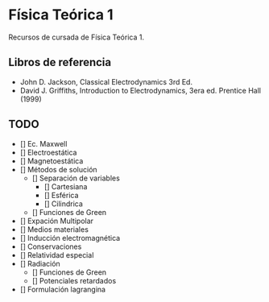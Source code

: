 # Física Teórica 1
Recursos de cursada de Física Teórica 1.

## Libros de referencia
* John D. Jackson, Classical Electrodynamics 3rd Ed.
* David J. Griffiths, Introduction to Electrodynamics, 3era ed. Prentice Hall (1999)

## TODO

- [] Ec. Maxwell
- [] Electroestática
- [] Magnetoestática
- [] Métodos de solución
  * [] Separación de variables
    - [] Cartesiana
    - [] Esférica
    - [] Cilindrica
  * [] Funciones de Green
- [] Expación Multipolar
- [] Medios materiales
- [] Inducción electromagnética
- [] Conservaciones
- [] Relatividad especial
- [] Radiación
  * [] Funciones de Green
  * [] Potenciales retardados
- [] Formulación lagrangina

